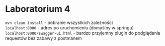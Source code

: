 # Laboratorium 4
```mvn clean install``` - pobranie wszystkich zależności \
```localhost:8080``` - adres po uruchomieniu (domyślny w springu) \
```localhost:8080/swagger-ui.html``` - bardzo przyjemny plugin do podglądania requestów bez zabawy z postmanem